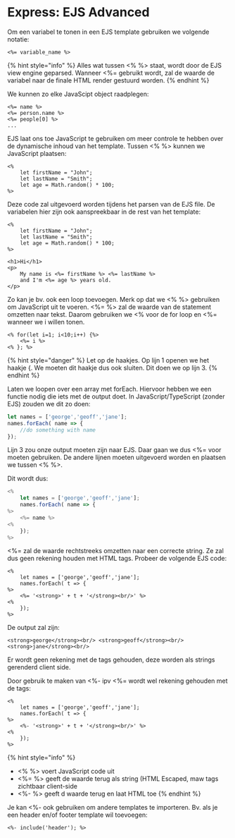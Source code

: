 # Express: EJS Advanced

Om een variabel te tonen in een EJS template gebruiken we volgende notatie:

```markup
<%= variable_name %>
```

{% hint style="info" %}
Alles wat tussen <% %> staat, wordt door de EJS view engine geparsed. Wanneer <%= gebruikt wordt, zal de waarde de variabel naar de finale HTML render gestuurd worden.
{% endhint %}

We kunnen zo elke JavaScipt object raadplegen:

```markup
<%= name %>
<%= person.name %>
<%= people[0] %>
...
```

EJS laat ons toe JavaScript te gebruiken om meer controle te hebben over de dynamische inhoud van het template. Tussen <% %> kunnen we JavaScript plaatsen:

```markup
<% 
    let firstName = "John";
    let lastName = "Smith";
    let age = Math.random() * 100;
%>
```

Deze code zal uitgevoerd worden tijdens het parsen van de EJS file. De variabelen hier zijn ook aanspreekbaar in de rest van het template:

```markup
<% 
    let firstName = "John";
    let lastName = "Smith";
    let age = Math.random() * 100;
%>

<h1>Hi</h1>
<p>
    My name is <%= firstName %> <%= lastName %> 
    and I'm <%= age %> years old.
</p>
```

Zo kan je bv. ook een loop toevoegen. Merk op dat we <% %> gebruiken om JavaScript uit te voeren. <%= %> zal de waarde van de statement omzetten naar tekst. Daarom gebruiken we <% voor de for loop en <%= wanneer we i willen tonen.

```markup
<% for(let i=1; i<10;i++) {%>
    <%= i %>
<% }; %>
```

{% hint style="danger" %}
Let op de haakjes. Op lijn 1 openen we het haakje {. We moeten dit haakje dus ook sluiten. Dit doen we op lijn 3.&#x20;
{% endhint %}

Laten we loopen over een array met forEach. Hiervoor hebben we een functie nodig die iets met de output doet. In JavaScript/TypeScript (zonder EJS) zouden we dit zo doen:

```typescript
let names = ['george','geoff','jane'];
names.forEach( name => {
    //do something with name
}); 
```

Lijn 3 zou onze output moeten zijn naar EJS. Daar gaan we dus <%= voor moeten gebruiken. De andere lijnen moeten uitgevoerd worden en plaatsen we tussen <% %>.

Dit wordt dus:

```javascript
<% 
    let names = ['george','geoff','jane'];
    names.forEach( name => {
%>
    <%= name %>
<% 
    }); 
%>
```

<%= zal de waarde rechtstreeks omzetten naar een correcte string. Ze zal dus geen rekening houden met HTML tags. Probeer de volgende EJS code:

```markup
<% 
    let names = ['george','geoff','jane'];
    names.forEach( t => {
%>
    <%= '<strong>' + t + '</strong><br/>' %>
<% 
    }); 
%>
```

De output zal zijn:

```markup
<strong>george</strong><br/> <strong>geoff</strong><br/> <strong>jane</strong><br/>
```

Er wordt geen rekening met de tags gehouden, deze worden als strings gerenderd client side.

Door gebruik te maken van <%- ipv <%= wordt wel rekening gehouden met de tags:

```markup
<% 
    let names = ['george','geoff','jane'];
    names.forEach( t => {
%>
    <%- '<strong>' + t + '</strong><br/>' %>
<% 
    }); 
%>
```

{% hint style="info" %}
* <% %> voert JavaScript code uit
* <%= %> geeft de waarde terug als string (HTML Escaped, maw tags zichtbaar client-side
* <%- %> geeft d waarde terug en laat HTML toe
{% endhint %}

Je kan <%- ook gebruiken om andere templates te importeren. Bv. als je een header en/of footer template wil toevoegen:

```markup
<%- include('header'); %>
```

